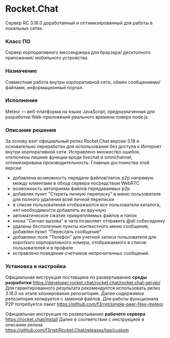 # Rocket.Chat
Сервер RC 3.18.0 доработанный и оптимизированный для работы в локальных сетях.

### Класс ПО
Сервер корпоративного мессенджера для браузера/ десктопного приложения/ мобильного устройства.

### Назначение
Совместная работа внутри корпоративной сети, обмен сообщениями/файлами, информационный портал.

### Исполнение
Meteor — веб-платформа на языке JavaScript, предназначенная для разработки Web-приложений реального времени поверх node.js.

### Описание решения
За основу взят официальный релиз Rocket.Chat версии 3.18 и основательно переработан для использования без доступа к Интернет внутри корпоративной сети. Исправлено множество ошибок, отключены лишние функции вроде livechat и omnichannel, оптимизирована производительность. Главные достоинства этой версии:
- добавлена возможность передачи файлов/папок p2p напрямую между клиентами в обход сервера посредством WebRTC
- возможность автоприема файлов передаваемых p2p
- добавлен пункт "Стереть личную переписку" в меню пользователя для полного удаления всей личной переписки
- в списке пользователей отображаются все пользователи каталога, нет необходимости добавлять их вручную
- автоматическое сжатие прикрепляемых файлов и папок
- кнока "Сигнал вызова" в чате позволяет отправить @all собеседнику
- удалены бесполезные пункты контекстного меню сообщения, добавлен пункт "Переслать сообщение"
- добавлено поле "Телефон" для учетной записи пользователя для короткого корпоративного номера, отображаемого в списке пользователей и в профиле
- исправлено поведение счетчиков непрочитанных сообщений.

### Установка и настройка
Официальная инструкция поставщика по развертыванию **среды разработки** https://developer.rocket.chat/rocket.chat/rocket.chat-server/ Для гарантированного результата рекомендуется использовать релиз 3.18.0 на этапе клонирования репозитория.
Далее содержимое репозитория копируется с заменой файлов. Для работы функционала P2P потребуется пакет https://github.com/f3rret/simple-peer-files-meteor

Официальная инструкция по развертыванию **рабочего сервера** https://rocket.chat/install
Далее в соответствии с инструкцией в описании релиза https://github.com/f3rret/Rocket.Chat/releases/tag/custom
